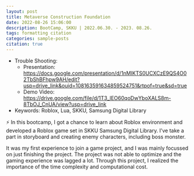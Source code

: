 ```yaml
---
layout: post
title: Metaverse Construction Foundation
date: 2022-08-26 15:06:00
description: BootCamp, SKKU | 2022.06.30. - 2023. 08.26.
tags: formatting citation
categories: sample-posts
citation: true
---
```


- Trouble Shooting:
    - Presentation: https://docs.google.com/presentation/d/1nMIKTS0UCXCzE9QS4O02TbShBFhpw9AH/edit?usp=drive_link&ouid=108163591634859524751&rtpof=true&sd=true
    - Demo Video: https://drive.google.com/file/d/1T3_lEO60qoDwYboXALS8m-8TbOJ_CnUA/view?usp=drive_link
- Keywords: Roblox, Lua, SKKU, Samsung Digital Library

<aside>
⚡ In this bootcamp, I got a chance to learn about Roblox environment and developed a Roblox game set in SKKU Samsung Digital Library. I’ve take a part in storyboard and creating enemy characters, including boss monster. 

It was my first experience to join a game project, and I was mainly focussed on just finishing the project. The project was not able to optimize and the gaming experience was lagged a lot. Through this project, I realized the importance of the time complexity and computational cost.

</aside>
